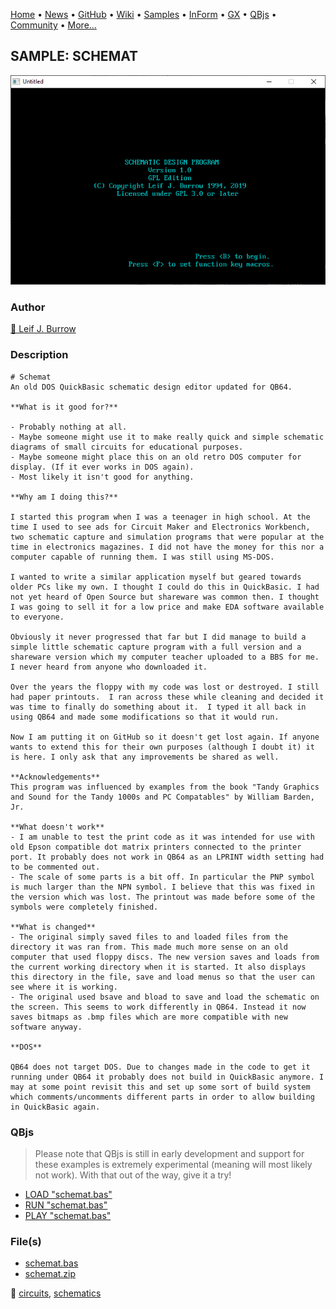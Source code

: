 [Home](https://qb64.com) • [News](../../news.md) • [GitHub](https://github.com/QB64Official/qb64) • [Wiki](https://github.com/QB64Official/qb64/wiki) • [Samples](../../samples.md) • [InForm](../../inform.md) • [GX](../../gx.md) • [QBjs](../../qbjs.md) • [Community](../../community.md) • [More...](../../more.md)

## SAMPLE: SCHEMAT

![screenshot.png](img/screenshot.png)

### Author

[🐝 Leif J. Burrow](../leif-j.-burrow.md) 

### Description

```text
# Schemat
An old DOS QuickBasic schematic design editor updated for QB64.

**What is it good for?**

- Probably nothing at all.
- Maybe someone might use it to make really quick and simple schematic diagrams of small circuits for educational purposes.
- Maybe someone might place this on an old retro DOS computer for display. (If it ever works in DOS again).
- Most likely it isn't good for anything.

**Why am I doing this?**

I started this program when I was a teenager in high school. At the time I used to see ads for Circuit Maker and Electronics Workbench, two schematic capture and simulation programs that were popular at the time in electronics magazines. I did not have the money for this nor a computer capable of running them. I was still using MS-DOS.

I wanted to write a similar application myself but geared towards older PCs like my own. I thought I could do this in QuickBasic. I had not yet heard of Open Source but shareware was common then. I thought I was going to sell it for a low price and make EDA software available to everyone.

Obviously it never progressed that far but I did manage to build a simple little schematic capture program with a full version and a shareware version which my computer teacher uploaded to a BBS for me. I never heard from anyone who downloaded it.

Over the years the floppy with my code was lost or destroyed. I still had paper printouts.  I ran across these while cleaning and decided it was time to finally do something about it.  I typed it all back in using QB64 and made some modifications so that it would run.

Now I am putting it on GitHub so it doesn't get lost again. If anyone wants to extend this for their own purposes (although I doubt it) it is here. I only ask that any improvements be shared as well.

**Acknowledgements**
This program was influenced by examples from the book "Tandy Graphics and Sound for the Tandy 1000s and PC Compatables" by William Barden, Jr.

**What doesn't work**
- I am unable to test the print code as it was intended for use with old Epson compatible dot matrix printers connected to the printer port. It probably does not work in QB64 as an LPRINT width setting had to be commented out.
- The scale of some parts is a bit off. In particular the PNP symbol is much larger than the NPN symbol. I believe that this was fixed in the version which was lost. The printout was made before some of the symbols were completely finished.

**What is changed**
- The original simply saved files to and loaded files from the directory it was ran from. This made much more sense on an old computer that used floppy discs. The new version saves and loads from the current working directory when it is started. It also displays this directory in the file, save and load menus so that the user can see where it is working.
- The original used bsave and bload to save and load the schematic on the screen. This seems to work differently in QB64. Instead it now saves bitmaps as .bmp files which are more compatible with new software anyway.

**DOS**

QB64 does not target DOS. Due to changes made in the code to get it running under QB64 it probably does not build in QuickBasic anymore. I may at some point revisit this and set up some sort of build system which comments/uncomments different parts in order to allow building in QuickBasic again.
```

### QBjs

> Please note that QBjs is still in early development and support for these examples is extremely experimental (meaning will most likely not work). With that out of the way, give it a try!

* [LOAD "schemat.bas"](https://v6p9d9t4.ssl.hwcdn.net/html/5963335/index.html?src=https://qb64.com/samples/schemat/src/schemat.bas)
* [RUN "schemat.bas"](https://v6p9d9t4.ssl.hwcdn.net/html/5963335/index.html?mode=auto&src=https://qb64.com/samples/schemat/src/schemat.bas)
* [PLAY "schemat.bas"](https://v6p9d9t4.ssl.hwcdn.net/html/5963335/index.html?mode=play&src=https://qb64.com/samples/schemat/src/schemat.bas)

### File(s)

* [schemat.bas](src/schemat.bas)
* [schemat.zip](src/schemat.zip)

🔗 [circuits](../circuits.md), [schematics](../schematics.md)
